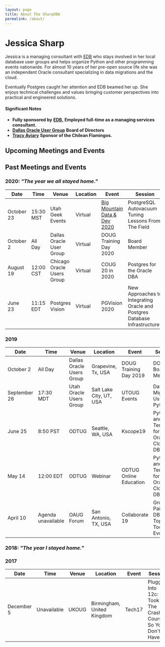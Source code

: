 ```yaml
---
layout: page
title: About The SharpDBA
permalink: /about/
---
```


# Jessica Sharp 

Jessica is a managing consultant with [EDB](https://www.enterprisedb.com) who stays involved in her local database user groups and helps organize Python and other programming events nationwide. For almost 10 years of her pre-open source life she was an independent Oracle consultant specializing in data migrations and the cloud. 

Eventually Postgres caught her attention and EDB beamed her up. She enjoys technical challenges and values bringing customer perspectives into practical and engineered solutions. 

#### Significant Notes 

* **Fully sponsored by** **[EDB.](https://www.enterprisedb.com)** **Employed full-time as a managing services consultant.** 
* **[Dallas Oracle User Group](https://www.doug.org)** **Board of Directors**
* **[Tracy Aviary]()** **Sponsor of the Chilean Flamingos.**


## Upcoming Meetings and Events  

## Past Meetings and Events  
### 2020: _"The year we all stayed home."_  

| Date       | Time      | Venue                      | Location | Event                        | Session                                                                    |
|------------|-----------|----------------------------|----------|------------------------------|----------------------------------------------------------------------------|
| October 23 | 15:30 MST | Utah Geek Events           | Virtual  | [Big Mountain Data & Dev 2020](https://www.utahgeekevents.com/events/big-mountain-data-dev-2020/schedule/) | PostgreSQL Autovacuum Tuning  Lessons From The Field                       |
| October 2  | All Day   | Dallas Oracle User Group   | Virtual  | DOUG Training Day 2020       | Board Member                                                               |
| August 19  | 12:00 CST | Chicago Oracle Users Group | Virtual  | COUG 20 in 2020              | Postgres for the Oracle DBA                                                |
| June 23    | 11:15 EDT | Postgres Vision            | Virtual  | PGVision 2020                | New Approaches to Integrating Oracle and Postgres Database Infrastructures |

### 2019  

| Date         | Time               | Venue                     | Location                | Event                  | Session                                               |
|--------------|--------------------|---------------------------|-------------------------|------------------------|-------------------------------------------------------|
| October 2    | All Day            | Dallas Oracle Users Group | Grapevine, Tx, USA      | DOUG Training Day 2019 | DOUG Board Member                                     |
| September 26 | 17:30 MDT          | Utah Oracle Users Group   | Salt Lake City, UT, USA | UTOUG Events           | Data Migration Using Python                           |
| June 25      | 8:50 PST           | ODTUG                     | Seattle, WA, USA        | Kscope19               | Python and Terraform for the Oracle Cloud DBA         |
| May 14       | 12:00 EDT          | ODTUG                     | Webinar                 | ODTUG Online Education | Python and Terraform for the Oracle Cloud DBA         |
| April 10     | Agenda unavailable | OAUG Forum                | San Antonio, TX, USA    | Collaborate 19         | Growing Pains of a DBA: The Top 5 Tools For Evolution |

### 2018: _"The year I stayed home."_  

### 2017   

| Date       | Time        | Venue | Location                   | Event  | Session                                                         |
|------------|-------------|-------|----------------------------|--------|-----------------------------------------------------------------|
| December 5 | Unavailable | UKOUG | Birmingham, United Kingdom | Tech17 | Plugging Into 12c: I Took The Crash Course So You Don't Have To |

 
